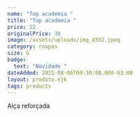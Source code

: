 ```yaml
---
name: "Top academia "
title: "Top academia "
price: 22
originalPrice: 30
image: /assets/uploads/img_8592.jpeg
category: roupas
size: G
badge:
  text: "Novidade "
dateAdded: 2025-08-06T09:30:00.000-03:00
layout: produto.njk
tags: products
---
```

Alça reforçada
